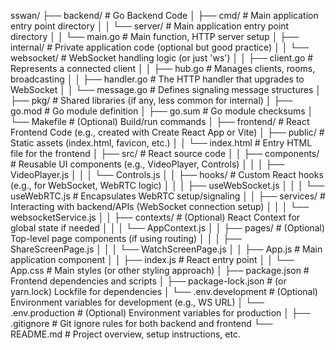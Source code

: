 sswan/
├── backend/                  # Go Backend Code
│   ├── cmd/                  # Main application entry point directory
│   │   └── server/           # Main application entry point directory
│   │       └── main.go       # Main function, HTTP server setup
│   ├── internal/             # Private application code (optional but good practice)
│   │   └── websocket/        # WebSocket handling logic (or just 'ws')
│   │       ├── client.go     # Represents a connected client
│   │       ├── hub.go        # Manages clients, rooms, broadcasting
│   │       ├── handler.go    # The HTTP handler that upgrades to WebSocket
│   │       └── message.go    # Defines signaling message structures
│   ├── pkg/                  # Shared libraries (if any, less common for internal)
│   ├── go.mod                # Go module definition
│   ├── go.sum                # Go module checksums
│   └── Makefile              # (Optional) Build/run commands
│
├── frontend/                 # React Frontend Code (e.g., created with Create React App or Vite)
│   ├── public/               # Static assets (index.html, favicon, etc.)
│   │   └── index.html        # Entry HTML file for the frontend
│   ├── src/                  # React source code
│   │   ├── components/       # Reusable UI components (e.g., VideoPlayer, Controls)
│   │   │   ├── VideoPlayer.js
│   │   │   └── Controls.js
│   │   ├── hooks/            # Custom React hooks (e.g., for WebSocket, WebRTC logic)
│   │   │   ├── useWebSocket.js
│   │   │   └── useWebRTC.js  # Encapsulates WebRTC setup/signaling
│   │   ├── services/         # Interacting with backend/APIs (WebSocket connection setup)
│   │   │   └── websocketService.js
│   │   ├── contexts/         # (Optional) React Context for global state if needed
│   │   │   └── AppContext.js
│   │   ├── pages/            # (Optional) Top-level page components (if using routing)
│   │   │   ├── ShareScreenPage.js
│   │   │   └── WatchScreenPage.js
│   │   ├── App.js            # Main application component
│   │   ├── index.js          # React entry point
│   │   └── App.css           # Main styles (or other styling approach)
│   ├── package.json          # Frontend dependencies and scripts
│   ├── package-lock.json     # (or yarn.lock) Lockfile for dependencies
│   └── .env.development      # (Optional) Environment variables for development (e.g., WS URL)
│   └── .env.production       # (Optional) Environment variables for production
│
├── .gitignore                # Git ignore rules for both backend and frontend
└── README.md                 # Project overview, setup instructions, etc.
